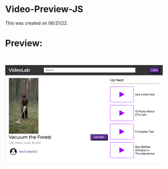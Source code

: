 # Video-Preview-JS
This was created on 06/21/22.
<br><h1>Preview:</h1>
<br><br>
<img src="https://github.com/Taylor-Klar/Video-Preview-JS/blob/main/Video%20Preview.png">
